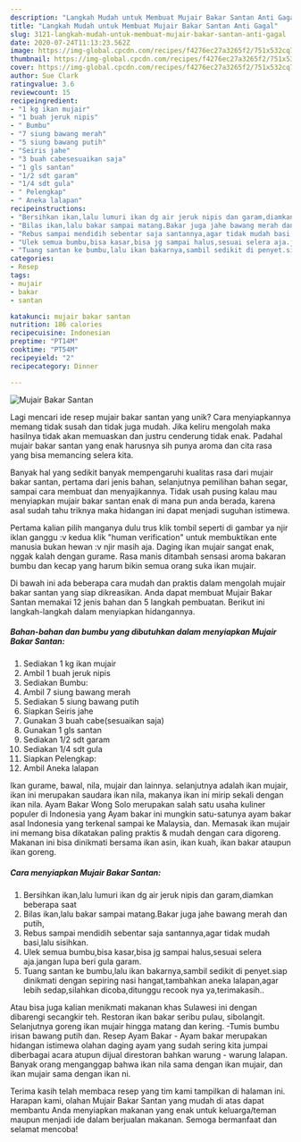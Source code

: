 ```yaml
---
description: "Langkah Mudah untuk Membuat Mujair Bakar Santan Anti Gagal"
title: "Langkah Mudah untuk Membuat Mujair Bakar Santan Anti Gagal"
slug: 3121-langkah-mudah-untuk-membuat-mujair-bakar-santan-anti-gagal
date: 2020-07-24T11:13:23.562Z
image: https://img-global.cpcdn.com/recipes/f4276ec27a3265f2/751x532cq70/mujair-bakar-santan-foto-resep-utama.jpg
thumbnail: https://img-global.cpcdn.com/recipes/f4276ec27a3265f2/751x532cq70/mujair-bakar-santan-foto-resep-utama.jpg
cover: https://img-global.cpcdn.com/recipes/f4276ec27a3265f2/751x532cq70/mujair-bakar-santan-foto-resep-utama.jpg
author: Sue Clark
ratingvalue: 3.6
reviewcount: 15
recipeingredient:
- "1 kg ikan mujair"
- "1 buah jeruk nipis"
- " Bumbu"
- "7 siung bawang merah"
- "5 siung bawang putih"
- "Seiris jahe"
- "3 buah cabesesuaikan saja"
- "1 gls santan"
- "1/2 sdt garam"
- "1/4 sdt gula"
- " Pelengkap"
- " Aneka lalapan"
recipeinstructions:
- "Bersihkan ikan,lalu lumuri ikan dg air jeruk nipis dan garam,diamkan beberapa saat"
- "Bilas ikan,lalu bakar sampai matang.Bakar juga jahe bawang merah dan putih,"
- "Rebus sampai mendidih sebentar saja santannya,agar tidak mudah basi,lalu sisihkan."
- "Ulek semua bumbu,bisa kasar,bisa jg sampai halus,sesuai selera aja.jangan lupa beri gula garam."
- "Tuang santan ke bumbu,lalu ikan bakarnya,sambil sedikit di penyet.siap dinikmati dengan sepiring nasi hangat,tambahkan aneka lalapan,agar lebih sedap,silahkan dicoba,ditunggu recook nya ya,terimakasih.."
categories:
- Resep
tags:
- mujair
- bakar
- santan

katakunci: mujair bakar santan 
nutrition: 186 calories
recipecuisine: Indonesian
preptime: "PT14M"
cooktime: "PT54M"
recipeyield: "2"
recipecategory: Dinner

---
```



![Mujair Bakar Santan](https://img-global.cpcdn.com/recipes/f4276ec27a3265f2/751x532cq70/mujair-bakar-santan-foto-resep-utama.jpg)

Lagi mencari ide resep mujair bakar santan yang unik? Cara menyiapkannya memang tidak susah dan tidak juga mudah. Jika keliru mengolah maka hasilnya tidak akan memuaskan dan justru cenderung tidak enak. Padahal mujair bakar santan yang enak harusnya sih punya aroma dan cita rasa yang bisa memancing selera kita.

Banyak hal yang sedikit banyak mempengaruhi kualitas rasa dari mujair bakar santan, pertama dari jenis bahan, selanjutnya pemilihan bahan segar, sampai cara membuat dan menyajikannya. Tidak usah pusing kalau mau menyiapkan mujair bakar santan enak di mana pun anda berada, karena asal sudah tahu triknya maka hidangan ini dapat menjadi suguhan istimewa.

Pertama kalian pilih manganya dulu trus klik tombil seperti di gambar ya njir iklan ganggu :v kedua klik &#34;human verification&#34; untuk membuktikan ente manusia bukan hewan :v njir masih aja. Daging ikan mujair sangat enak, nggak kalah dengan gurame. Rasa manis ditambah sensasi aroma bakaran bumbu dan kecap yang harum bikin semua orang suka ikan mujair.


Di bawah ini ada beberapa cara mudah dan praktis dalam mengolah mujair bakar santan yang siap dikreasikan. Anda dapat membuat Mujair Bakar Santan memakai 12 jenis bahan dan 5 langkah pembuatan. Berikut ini langkah-langkah dalam menyiapkan hidangannya.

<!--inarticleads1-->

##### Bahan-bahan dan bumbu yang dibutuhkan dalam menyiapkan Mujair Bakar Santan:

1. Sediakan 1 kg ikan mujair
1. Ambil 1 buah jeruk nipis
1. Sediakan  Bumbu:
1. Ambil 7 siung bawang merah
1. Sediakan 5 siung bawang putih
1. Siapkan Seiris jahe
1. Gunakan 3 buah cabe(sesuaikan saja)
1. Gunakan 1 gls santan
1. Sediakan 1/2 sdt garam
1. Sediakan 1/4 sdt gula
1. Siapkan  Pelengkap:
1. Ambil  Aneka lalapan


Ikan gurame, bawal, nila, mujair dan lainnya. selanjutnya adalah ikan mujair, ikan ini merupakan saudara ikan nila, makanya ikan ini mirip sekali dengan ikan nila. Ayam Bakar Wong Solo merupakan salah satu usaha kuliner populer di Indonesia yang Ayam bakar ini mungkin satu-satunya ayam bakar asal Indonesia yang terkenal sampai ke Malaysia, dan. Memasak ikan mujair ini memang bisa dikatakan paling praktis &amp; mudah dengan cara digoreng. Makanan ini bisa dinikmati bersama ikan asin, ikan kuah, ikan bakar ataupun ikan goreng. 

<!--inarticleads2-->

##### Cara menyiapkan Mujair Bakar Santan:

1. Bersihkan ikan,lalu lumuri ikan dg air jeruk nipis dan garam,diamkan beberapa saat
1. Bilas ikan,lalu bakar sampai matang.Bakar juga jahe bawang merah dan putih,
1. Rebus sampai mendidih sebentar saja santannya,agar tidak mudah basi,lalu sisihkan.
1. Ulek semua bumbu,bisa kasar,bisa jg sampai halus,sesuai selera aja.jangan lupa beri gula garam.
1. Tuang santan ke bumbu,lalu ikan bakarnya,sambil sedikit di penyet.siap dinikmati dengan sepiring nasi hangat,tambahkan aneka lalapan,agar lebih sedap,silahkan dicoba,ditunggu recook nya ya,terimakasih..


Atau bisa juga kalian menikmati makanan khas Sulawesi ini dengan dibarengi secangkir teh. Restoran ikan bakar seribu pulau, sibolangit. Selanjutnya goreng ikan mujair hingga matang dan kering. -Tumis bumbu irisan bawang putih dan. Resep Ayam Bakar - Ayam bakar merupakan hidangan istimewa olahan daging ayam yang sudah sering kita jumpai diberbagai acara atupun dijual direstoran bahkan warung - warung lalapan. Banyak orang menganggap bahwa ikan nila sama dengan ikan mujair, dan ikan mujair sama dengan ikan ni. 

Terima kasih telah membaca resep yang tim kami tampilkan di halaman ini. Harapan kami, olahan Mujair Bakar Santan yang mudah di atas dapat membantu Anda menyiapkan makanan yang enak untuk keluarga/teman maupun menjadi ide dalam berjualan makanan. Semoga bermanfaat dan selamat mencoba!
